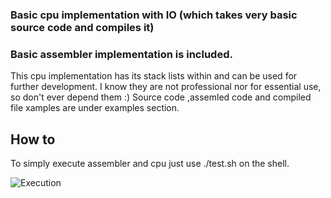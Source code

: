 ### Basic cpu implementation with IO (which takes very basic source code and compiles it)
### Basic assembler implementation is included.

This cpu implementation has its stack lists within and can be used for further development.
I know they are not professional nor for essential use, so don't ever depend them :)
Source code ,assemled code and compiled file xamples are under examples section.

## How to
To simply execute assembler and cpu just use ./test.sh on the shell.

![Execution](https://i.imgur.com/5Yp2ypV.png)
